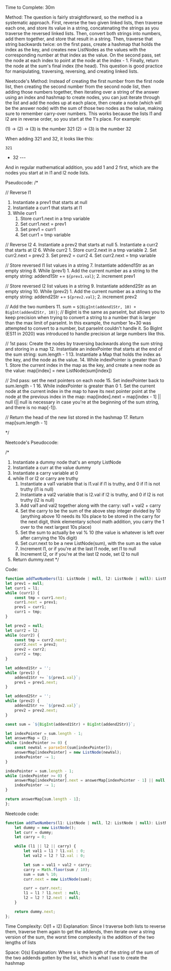 Time to Complete: 30m

Method: The question is fairly straightforward, so the method is a systematic approach. First, reverse the two given linked lists, then traverse each one, and store its value in a string, concatenating the strings as you traverse the reversed linked lists. Then, convert both strings into numbers, add them together, and store that result in a string. Then, traverse that string backwards twice: on the first pass, create a hashmap that holds the index as the key, and creates new ListNodes as the values with the corresponding number at that index as the value. On the second pass, set the node at each index to point at the node at the index - 1. Finally, return the node at the sum's final index (the head). This question is good practice for manipulating, traversing, reversing, and creating linked lists.

Neetcode's Method: Instead of creating the first number from the first node list, then creating the second number from the second node list, then adding those numbers together, then iterating over a string of the answer using an index and hashmap to create nodes, you can just iterate through the list and add the nodes up at each place, then create a node (which will be the answer node) with the sum of those two nodes as the value, making sure to remember carry-over numbers. This works because the lists l1 and l2 are in reverse order, so you start at the 1's place. For example:

(1) -> (2) -> (3) is the number 321
(2) -> (3) is the number 32

When adding 321 and 32, it looks like this:

    321
  +  32
    ---

And in regular mathematical addition, you add 1 and 2 first, which are the nodes you start at in l1 and l2 node lists.

Pseudocode:
/*

// Reverse l1
1. Instantiate a prev1 that starts at null
2. Instantiate a curr1 that starts at l1
3. While curr1
    1. Store curr1.next in a tmp variable
    2. Set curr1.next = prev1
    3. Set prev1 = curr1
    4. Set curr1 = tmp variable

// Reverse l2
4. Instantiate a prev2 that starts at null
5. Instantiate a curr2 that starts at l2
6. While curr2
    1. Store curr2.next in a tmp variable
    2. Set curr2.next = prev2
    3. Set prev2 = curr2
    4. Set curr2.next = tmp variable

// Store reversed l1 list values in a string
7. Instantiate addend1Str as an empty string
8. While (prev1)
    1. Add the current number as a string to the empty string: addend1Str += `${prev1.val}`;
    2. increment prev1

// Store reversed l2 list values in a string
9. Instantiate addend2Str as an empty string
10. While (prev2)
    1. Add the current number as a string to the empty string: addend2Str += `${prev2.val}`;
    2. increment prev2

// Add the two numbers
11. sum = `${BigInt(addend1Str, 10) + BigInt(addend2Str, 10)}`; // BigInt is the same as parseInt, but allows you to keep precision when trying to convert a string to a number that is larger than the max limit of parseInt. In this example, the number 1e+30 was attempted to convert to a number, but parseInt couldn't handle it. So BigInt (ES11 in 2020) was introduced to handle precision at large numbers like this.

// 1st pass: Create the nodes by traversing backwards along the sum string and storing in a map
12. Instantiate an indexPointer that starts at the end of the sum string: sum.length - 1
13. Instantiate a Map that holds the index as the key, and the node as the value.
14. While indexPointer is greater than 0
    1. Store the current index in the map as the key, and create a new node as the value: map[index] = new ListNode(sum[index])

// 2nd pass: set the next pointers on each node
15. Set indexPointer back to sum.length - 1
16. While indexPointer is greater than 0
    1. Set the current node at the current index in the map to have its next pointer point at the node at the previous index in the map: map[index].next = map[index - 1] || null (|| null is necessary in case you're at the beginning of the sum string, and there is no map[-1]).

// Return the head of the new list stored in the hashmap
17. Return map[sum.length - 1]

*/

Neetcode's Pseudocode:

/*
1. Instantiate a dummy node that's an empty ListNode
2. Instantiate a curr at the value dummy
3. Instantiate a carry variable at 0
4. while l1 or l2 or carry are truthy
    1. Instantiate a val1 variable that is l1.val if l1 is truthy, and 0 if l1 is not truthy (l1 is null)
    2. Instantiate a val2 variable that is l2.val if l2 is truthy, and 0 if l2 is not truthy (l2 is null)
    3. Add val1 and val2 together along with the carry: val1 + val2 + carry
    4. Set the carry to be the sum of the above step integer divided by 10 (anything above 10 needs its 10s place to be stored in the carry for the next digit, think elementary school math addition, you carry the 1 over to the next largest 10s place)
    5. Set the sum to actually be val % 10 (the value is whatever is left over after carrying the 10s digit)
    6. Set curr.next to be a new ListNode(sum), with the sum as the value
    7. Increment l1, or if you're at the last l1 node, set l1 to null
    8. Increment l2, or if you're at the last l2 node, set l2 to null
5. Return dummy.next
*/

Code:

```js
function addTwoNumbers(l1: ListNode | null, l2: ListNode | null): ListNode | null {
let prev1 = null;
let curr1 = l1;
while (curr1) {
    const tmp = curr1.next;
    curr1.next = prev1;
    prev1 = curr1;
    curr1 = tmp;
}

let prev2 = null;
let curr2 = l2;
while (curr2) {
    const tmp = curr2.next;
    curr2.next = prev2;
    prev2 = curr2;
    curr2 = tmp;
}

let addend1Str = '';
while (prev1) {
    addend1Str += `${prev1.val}`;
    prev1 = prev1.next;
}

let addend2Str = '';
while (prev2) {
    addend2Str += `${prev2.val}`;
    prev2 = prev2.next;
}

const sum = `${BigInt(addend1Str) + BigInt(addend2Str)}`;

let indexPointer = sum.length - 1;
let answerMap = {};
while (indexPointer >= 0) {
    const newVal = parseInt(sum[indexPointer]);
    answerMap[indexPointer] = new ListNode(newVal);
    indexPointer -= 1;
}

indexPointer = sum.length - 1;
while (indexPointer >= 0) {
    answerMap[indexPointer].next = answerMap[indexPointer - 1] || null;
    indexPointer -= 1;
}

return answerMap[sum.length - 1];
};
```

Neetcode code:
```js
function addTwoNumbers(l1: ListNode | null, l2: ListNode | null): ListNode | null {
    let dummy = new ListNode();
    let curr = dummy;
    let carry = 0;

    while (l1 || l2 || carry) {
        let val1 = l1 ? l1.val : 0;
        let val2 = l2 ? l2.val : 0;

        let sum = val1 + val2 + carry;
        carry = Math.floor(sum / 10);
        sum = sum % 10;
        curr.next = new ListNode(sum);

        curr = curr.next;
        l1 = l1 ? l1.next : null;
        l2 = l2 ? l2.next : null;
    }

    return dummy.next;
};
```


Time Complexity: O(l1 + l2)
Explanation: Since I traverse both lists to reverse them, traverse them again to get the addends, then iterate over a string version of the sum, the worst time complexity is the addition of the two lengths of lists

Space: O(s)
Explanation: Where s is the length of the string of the sum of the two addends gotten by the list, which is what I use to create the hashmap
